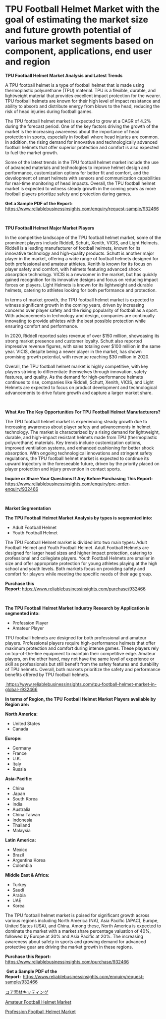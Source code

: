 <p><h1>TPU Football Helmet Market with the goal of estimating the market size and future growth potential of various market segments based on component, applications, end user and region</h1></p><p><strong>TPU Football Helmet Market Analysis and Latest Trends</strong></p>
<p><p>A TPU football helmet is a type of football helmet that is made using thermoplastic polyurethane (TPU) material. TPU is a flexible, durable, and lightweight material that provides excellent impact protection for the wearer. TPU football helmets are known for their high level of impact resistance and ability to absorb and distribute energy from blows to the head, reducing the risk of head injuries during football games.</p><p>The TPU football helmet market is expected to grow at a CAGR of 4.2% during the forecast period. One of the key factors driving the growth of the market is the increasing awareness about the importance of head protection in sports, especially in football where head injuries are common. In addition, the rising demand for innovative and technologically advanced football helmets that offer superior protection and comfort is also expected to fuel the market growth.</p><p>Some of the latest trends in the TPU football helmet market include the use of advanced materials and technologies to improve helmet design and performance, customization options for better fit and comfort, and the development of smart helmets with sensors and communication capabilities for real-time monitoring of head impacts. Overall, the TPU football helmet market is expected to witness steady growth in the coming years as more football players prioritize safety and protection during games.</p></p>
<p><strong>Get a Sample PDF of the Report:&nbsp;</strong> <a href="https://www.reliablebusinessinsights.com/enquiry/request-sample/932466">https://www.reliablebusinessinsights.com/enquiry/request-sample/932466</a></p>
<p>&nbsp;</p>
<p><strong>TPU Football Helmet Major Market Players</strong></p>
<p><p>In the competitive landscape of the TPU football helmet market, some of the prominent players include Riddell, Schutt, Xenith, VICIS, and Light Helmets. Riddell is a leading manufacturer of football helmets, known for its innovative technology and high-quality products. Schutt is another major player in the market, offering a wide range of football helmets designed for both professional and amateur athletes. Xenith is known for its focus on player safety and comfort, with helmets featuring advanced shock absorption technology. VICIS is a newcomer in the market, but has quickly gained recognition for its innovative designs and focus on reducing impact forces on players. Light Helmets is known for its lightweight and durable helmets, catering to athletes looking for both performance and protection.</p><p>In terms of market growth, the TPU football helmet market is expected to witness significant growth in the coming years, driven by increasing concerns over player safety and the rising popularity of football as a sport. With advancements in technology and design, companies are continually innovating to provide athletes with the best possible protection while ensuring comfort and performance.</p><p>In 2020, Riddell reported sales revenue of over $150 million, showcasing its strong market presence and customer loyalty. Schutt also reported impressive revenue figures, with sales totaling over $100 million in the same year. VICIS, despite being a newer player in the market, has shown promising growth potential, with revenue reaching $30 million in 2020.</p><p>Overall, the TPU football helmet market is highly competitive, with key players striving to differentiate themselves through innovation, safety features, and quality. As the demand for high-performance helmets continues to rise, companies like Riddell, Schutt, Xenith, VICIS, and Light Helmets are expected to focus on product development and technological advancements to drive future growth and capture a larger market share.</p></p>
<p>&nbsp;</p>
<p><strong>What Are The Key Opportunities For TPU Football Helmet Manufacturers?</strong></p>
<p><p>The TPU football helmet market is experiencing steady growth due to increasing awareness about player safety and advancements in helmet technology. The market is characterized by a rising demand for lightweight, durable, and high-impact resistant helmets made from TPU (thermoplastic polyurethane) materials. Key trends include customization options, improved ventilation systems, and enhanced cushioning for better shock absorption. With ongoing technological innovations and stringent safety regulations, the TPU football helmet market is expected to continue its upward trajectory in the foreseeable future, driven by the priority placed on player protection and injury prevention in contact sports.</p></p>
<p><strong>Inquire or Share Your Questions If Any Before Purchasing This Report:</strong> <a href="https://www.reliablebusinessinsights.com/enquiry/pre-order-enquiry/932466">https://www.reliablebusinessinsights.com/enquiry/pre-order-enquiry/932466</a></p>
<p>&nbsp;</p>
<p><strong>Market Segmentation</strong></p>
<p><strong>The TPU Football Helmet Market Analysis by types is segmented into:</strong></p>
<p><ul><li>Adult Football Helmet</li><li>Youth Football Helmet</li></ul></p>
<p><p>The TPU Football Helmet market is divided into two main types: Adult Football Helmet and Youth Football Helmet. Adult Football Helmets are designed for larger head sizes and higher impact protection, catering to professional and collegiate players. Youth Football Helmets are smaller in size and offer appropriate protection for young athletes playing at the high school and youth levels. Both markets focus on providing safety and comfort for players while meeting the specific needs of their age group.</p></p>
<p><strong>Purchase this Report:&nbsp;</strong><a href="https://www.reliablebusinessinsights.com/purchase/932466">https://www.reliablebusinessinsights.com/purchase/932466</a></p>
<p>&nbsp;</p>
<p><strong>The TPU Football Helmet Market Industry Research by Application is segmented into:</strong></p>
<p><ul><li>Profession Player</li><li>Amateur Player</li></ul></p>
<p><p>TPU football helmets are designed for both professional and amateur players. Professional players require high-performance helmets that offer maximum protection and comfort during intense games. These players rely on top-of-the-line equipment to maintain their competitive edge. Amateur players, on the other hand, may not have the same level of experience or skill as professionals but still benefit from the safety features and durability of TPU helmets. Overall, both markets prioritize the safety and performance benefits offered by TPU football helmets.</p></p>
<p><a href="https://www.reliablebusinessinsights.com/tpu-football-helmet-market-in-global-r932466">&nbsp;https://www.reliablebusinessinsights.com/tpu-football-helmet-market-in-global-r932466</a></p>
<p><strong>In terms of Region, the TPU Football Helmet Market Players available by Region are:</strong></p>
<p>
    <p> <strong> North America: </strong>
        <ul>
            <li>United States</li>
            <li>Canada</li>
        </ul>
        </p> 
    <p> <strong> Europe: </strong>
        <ul>
            <li>Germany</li>
            <li>France</li>
            <li>U.K.</li>
            <li>Italy</li>
            <li>Russia</li>
        </ul>
        </p> 
    <p> <strong> Asia-Pacific: </strong>
        <ul>
            <li>China</li>
            <li>Japan</li>
            <li>South Korea</li>
            <li>India</li>
            <li>Australia</li>
            <li>China Taiwan</li>
            <li>Indonesia</li>
            <li>Thailand</li>
            <li>Malaysia</li>
        </ul>
        </p> 
    <p> <strong> Latin America: </strong>
        <ul>
            <li>Mexico</li>
            <li>Brazil</li>
            <li>Argentina Korea</li>
            <li>Colombia</li>
        </ul>
        </p> 
    <p> <strong> Middle East & Africa: </strong>
        <ul>
            <li>Turkey</li>
            <li>Saudi</li>
            <li>Arabia</li>
            <li>UAE</li>
            <li>Korea</li>
        </ul>
    </p>
    </p>
<p><p>The TPU football helmet market is poised for significant growth across various regions including North America (NA), Asia Pacific (APAC), Europe, United States (USA), and China. Among these, North America is expected to dominate the market with a market share percentage valuation of 40%, followed by Europe at 30% and Asia Pacific at 20%. The increasing awareness about safety in sports and growing demand for advanced protective gear are driving the market growth in these regions.</p></p>
<p><strong>Purchase this Report: </strong><a href="https://www.reliablebusinessinsights.com/purchase/932466">https://www.reliablebusinessinsights.com/purchase/932466</a></p>
<p>&nbsp;<strong>Get a Sample PDF of the Report:&nbsp;&nbsp;</strong><a href="https://www.reliablebusinessinsights.com/enquiry/request-sample/932466">https://www.reliablebusinessinsights.com/enquiry/request-sample/932466</a></p>
<p><strong></strong></p>
<p><p><a href="https://github.com/LizaHeller2023/Market-Research-Report-List-1/blob/main/634759983445.md">コア素材キッティング</a></p><p><a href="https://github.com/LaceyZemlak1/Market-Research-Report-List-1/blob/main/amateur-football-helmet-market.md">Amateur Football Helmet Market</a></p><p><a href="https://github.com/MyrtisWest1/Market-Research-Report-List-1/blob/main/profession-football-helmet-market.md">Profession Football Helmet Market</a></p></p>